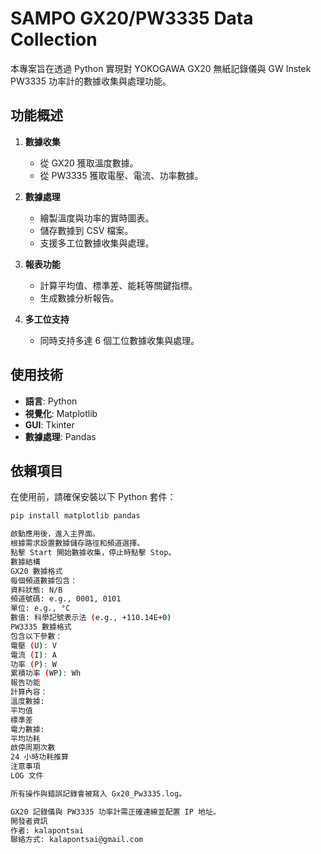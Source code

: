 # SAMPO GX20/PW3335 Data Collection

本專案旨在透過 Python 實現對 YOKOGAWA GX20 無紙記錄儀與 GW Instek PW3335 功率計的數據收集與處理功能。

## 功能概述

1. **數據收集**
   - 從 GX20 獲取溫度數據。
   - 從 PW3335 獲取電壓、電流、功率數據。

2. **數據處理**
   - 繪製溫度與功率的實時圖表。
   - 儲存數據到 CSV 檔案。
   - 支援多工位數據收集與處理。

3. **報表功能**
   - 計算平均值、標準差、能耗等關鍵指標。
   - 生成數據分析報告。

4. **多工位支持**
   - 同時支持多達 6 個工位數據收集與處理。

## 使用技術

- **語言**: Python
- **視覺化**: Matplotlib
- **GUI**: Tkinter
- **數據處理**: Pandas

## 依賴項目

在使用前，請確保安裝以下 Python 套件：

```bash
pip install matplotlib pandas

啟動應用後，進入主界面。
根據需求設置數據儲存路徑和頻道選擇。
點擊 Start 開始數據收集，停止時點擊 Stop。
數據結構
GX20 數據格式
每個頻道數據包含：
資料狀態: N/B
頻道號碼: e.g., 0001, 0101
單位: e.g., °C
數值: 科學記號表示法 (e.g., +110.14E+0)
PW3335 數據格式
包含以下參數：
電壓 (U): V
電流 (I): A
功率 (P): W
累積功率 (WP): Wh
報告功能
計算內容：
溫度數據:
平均值
標準差
電力數據:
平均功耗
啟停周期次數
24 小時功耗推算
注意事項
LOG 文件

所有操作與錯誤記錄會被寫入 Gx20_Pw3335.log。

GX20 記錄儀與 PW3335 功率計需正確連線並配置 IP 地址。
開發者資訊
作者: kalapontsai
聯絡方式: kalapontsai@gmail.com
